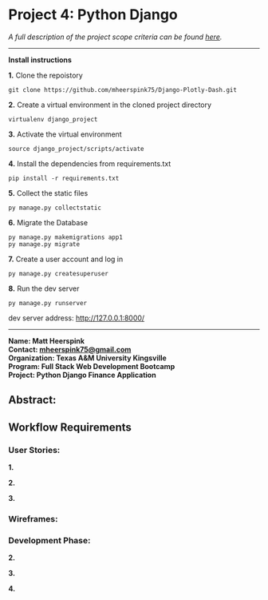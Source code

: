 # Project 4: Python Django

*A full description of the project scope criteria can be found [here](https://sites.google.com/view/reference-page/project-4).*

---



**Install instructions**

**1.**  Clone the repoistory
```
git clone https://github.com/mheerspink75/Django-Plotly-Dash.git
```
**2.** Create a virtual environment in the cloned project directory
```
virtualenv django_project
```
**3.**  Activate the virtual environment
```
source django_project/scripts/activate
```
**4.**  Install the dependencies from requirements.txt
```
pip install -r requirements.txt
```
**5.**  Collect the static files
```
py manage.py collectstatic
```
**6.**  Migrate the Database
```
py manage.py makemigrations app1
py manage.py migrate
```
**7.** Create a user account and log in
```
py manage.py createsuperuser
```
**8.**  Run the dev server
```
py manage.py runserver
```
dev server address:  http://127.0.0.1:8000/

---

**Name:  Matt Heerspink**  
**Contact: mheerspink75@gmail.com**  
**Organization: Texas A&M University Kingsville**  
**Program:  Full Stack Web Development Bootcamp**  
**Project:  Python Django Finance Application**

## Abstract:  


## Workflow Requirements

### User Stories:

**1.** 

**2.** 

**3.**

### Wireframes:


### Development Phase:

**2.**

**3.** 

**4.**  